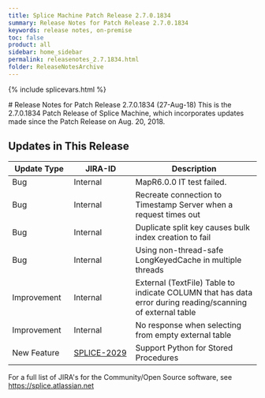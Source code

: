 ```yaml
---
title: Splice Machine Patch Release 2.7.0.1834
summary: Release Notes for Patch Release 2.7.0.1834
keywords: release notes, on-premise
toc: false
product: all
sidebar: home_sidebar
permalink: releasenotes_2.7.1834.html
folder: ReleaseNotesArchive
---
```

{% include splicevars.html %}
<section>
<div class="TopicContent" data-swiftype-index="true" markdown="1">
# Release Notes for Patch Release 2.7.0.1834 (27-Aug-18)
This is the 2.7.0.1834 Patch Release of Splice Machine, which incorporates updates made since the Patch Release on Aug. 20, 2018.

## Updates in This Release
<table>
    <col width="125px" />
    <col width="125px" />
    <col />
    <thead>
        <tr>
            <th>Update Type</th>
            <th>JIRA-ID</th>
            <th>Description</th>
        </tr>
    </thead>
    <tbody>
        <tr>
            <td>Bug</td>
            <td>Internal</td>
            <td>MapR6.0.0 IT test failed.</td>
        </tr>
        <tr>
            <td>Bug</td>
            <td>Internal</td>
            <td>Recreate connection to Timestamp Server when a request times out</td>
        </tr>
        <tr>
            <td>Bug</td>
            <td>Internal</td>
            <td>Duplicate split key causes bulk index creation to fail</td>
        </tr>
        <tr>
            <td>Bug</td>
            <td>Internal</td>
            <td>Using non-thread-safe LongKeyedCache in multiple threads</td>
        </tr>
        <tr>
            <td>Improvement</td>
            <td>Internal</td>
            <td>External (TextFile) Table to indicate COLUMN that has data error during reading/scanning of external table</td>
        </tr>
        <tr>
            <td>Improvement</td>
            <td>Internal</td>
            <td>No response when selecting from empty external table</td>
        </tr>
        <tr>
            <td>New Feature</td>
            <td><a href="https://splice.atlassian.net/browse/SPLICE-2029" target="_blank">SPLICE-2029</a></td>
            <td>Support Python for Stored Procedures</td>
        </tr>
    </tbody>
</table>

For a full list of JIRA's for the Community/Open Source software, see <https://splice.atlassian.net>

</div>
</section>
